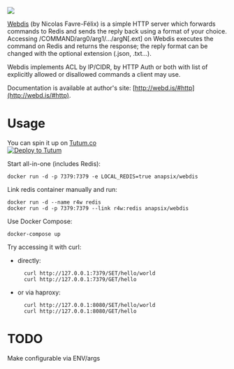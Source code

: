 
[![](https://badge.imagelayers.io/anapsix/webdis:latest.svg)](https://imagelayers.io/?images=anapsix/webdis:latest)

[Webdis](http://webd.is) (by Nicolas Favre-Félix) is a simple HTTP server which forwards commands to Redis and sends the reply back using a format of your choice. Accessing /COMMAND/arg0/arg1/.../argN[.ext] on Webdis executes the command on Redis and returns the response; the reply format can be changed with the optional extension (.json, .txt…).

Webdis implements ACL by IP/CIDR, by HTTP Auth or both with list of explicitly allowed or disallowed commands a client may use.

Documentation is available at author's site: [http://webd.is/#http](http://webd.is/#http).

# Usage

You can spin it up on [Tutum.co](http://tutum.co)  
[![Deploy to Tutum](https://s.tutum.co/deploy-to-tutum.svg)](https://dashboard.tutum.co/stack/deploy/)

Start all-in-one (includes Redis):

    docker run -d -p 7379:7379 -e LOCAL_REDIS=true anapsix/webdis

Link redis container manually and run:

    docker run -d --name r4w redis
    docker run -d -p 7379:7379 --link r4w:redis anapsix/webdis

Use Docker Compose:

    docker-compose up

Try accessing it with curl:

* directly:

        curl http://127.0.0.1:7379/SET/hello/world
        curl http://127.0.0.1:7379/GET/hello

* or via haproxy:

        curl http://127.0.0.1:8080/SET/hello/world
        curl http://127.0.0.1:8080/GET/hello

# TODO
Make configurable via ENV/args
